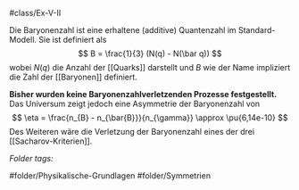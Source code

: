 #class/Ex-V-II 

Die Baryonenzahl ist eine erhaltene (additive) Quantenzahl im Standard-Modell. Sie ist definiert als
$$
B = \frac{1}{3} (N(q) - N(\bar q))
$$
wobei $N(q)$ die Anzahl der [[Quarks]] darstellt und $B$ wie der Name impliziert die Zahl der [[Baryonen]] definiert.

**Bisher wurden keine Baryonenzahlverletzenden Prozesse festgestellt.**
Das Universum zeigt jedoch eine Asymmetrie der Baryonenzahl von
$$
\eta  = \frac{n_{B} - n_{\bar{B}}}{n_{\gamma}} \approx \pu{6,14e-10}
$$
Des Weiteren wäre die Verletzung der Baryonenzahl eines der drei [[Sacharov-Kriterien]].


 *Folder tags:*

#folder/Physikalische-Grundlagen #folder/Symmetrien